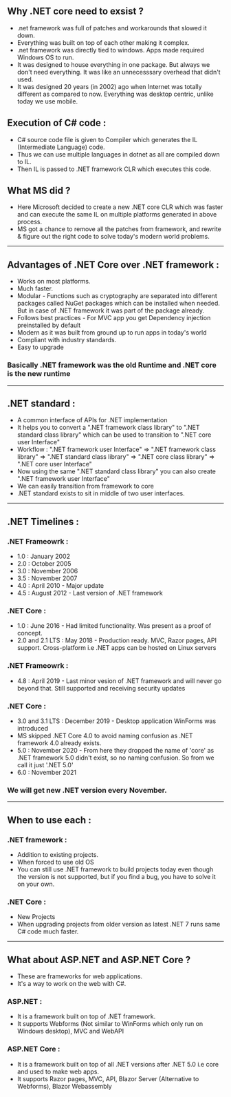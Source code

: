 ## Why .NET core need to exsist ?

- .net framework was full of patches and workarounds that slowed it down.
- Everything was built on top of each other making it complex.
- .net framework was directly tied to windows. Apps made required Windows OS to run.
- It was designed to house everything in one package. But always we don't need everything. It was like an unnecesssary overhead that didn't used.
- It was designed 20 years (in 2002) ago when Internet was totally different as compared to now. Everything was desktop centric, unlike today we use mobile.

## Execution of C# code :

- C# source code file is given to Compiler which generates the IL (Intermediate Language) code.
- Thus we can use multiple languages in dotnet as all are compiled down to IL.
- Then IL is passed to .NET framework CLR which executes this code.

## What MS did ?

- Here Microsoft decided to create a new .NET core CLR which was faster and can execute the same IL on multiple platforms generated in above process.
- MS got a chance to remove all the patches from framework, and rewrite & figure out the right code to solve today's modern world problems.

---

## Advantages of .NET Core over .NET framework :

- Works on most platforms.
- Much faster.
- Modular - Functions such as cryptography are separated into different packages called NuGet packages which can be installed when needed. But in case of .NET framework it was part of the package already.
- Follows best practices - For MVC app you get Dependency injection preinstalled by default
- Modern as it was built from ground up to run apps in today's world
- Compliant with industry standards.
- Easy to upgrade

### Basically .NET framework was the old Runtime and .NET core is the new runtime

---

## .NET standard :

- A common interface of APIs for .NET implementation
- It helps you to convert a ".NET framework class library" to ".NET standard class library" which can be used to transition to ".NET core user Interface"
- Workflow : ".NET framework user Interface" => ".NET framework class library" => ".NET standard class library" => ".NET core class library" => ".NET core user Interface"
- Now using the same ".NET standard class library" you can also create ".NET framework user Interface"
- We can easily transition from framework to core
- .NET standard exists to sit in middle of two user interfaces.

---

## .NET Timelines :

### .NET Frameowrk :

- 1.0 : January 2002 
- 2.0 : October 2005
- 3.0 : November 2006
- 3.5 : November 2007
- 4.0 : April 2010 - Major update
- 4.5 : August 2012 - Last version of .NET framework

### .NET Core :

- 1.0 : June 2016 - Had limited functionality. Was present as a proof of concept.
- 2.0 and 2.1 LTS : May 2018 - Production ready. MVC, Razor pages, API support. Cross-platform i.e .NET apps can be hosted on Linux servers

### .NET Frameowrk :

- 4.8 : April 2019 - Last minor vesion of .NET framework and will never go beyond that. Still supported and receiving security updates

### .NET Core :

- 3.0 and 3.1 LTS : December 2019 - Desktop application WinForms was introduced
- MS skipped .NET Core 4.0 to avoid naming confusion as .NET framework 4.0 already exists.
- 5.0 : November 2020 - From here they dropped the name of 'core' as .NET framework 5.0 didn't exist, so no naming confusion. So from we call it just '.NET 5.0'
- 6.0 : November 2021

### We will get new .NET version every November.

---

## When to use each :

### .NET framework :

- Addition to existing projects.
- When forced to use old OS
- You can still use .NET framework to build projects today even though the version is not supported, but if you find a bug, you have to solve it on your own.

### .NET Core :

- New Projects
- When upgrading projects from older version as latest .NET 7 runs same C# code much faster.

---

## What about ASP.NET and ASP.NET Core ?

- These are frameworks for web applications.
- It's a way to work on the web with C#.

### ASP.NET :

- It is a framework built on top of .NET framework.
- It supports Webforms (Not similar to WinForms which only run on Windows desktop), MVC and WebAPI

### ASP.NET Core :

- It is a framework built on top of all .NET versions after .NET 5.0 i.e core and used to make web apps.
- It supports Razor pages, MVC, API, Blazor Server (Alternative to Webforms), Blazor Webassembly









